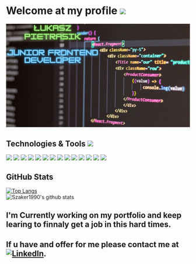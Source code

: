 # Welcome at my profile  <img src="https://raw.githubusercontent.com/MartinHeinz/MartinHeinz/master/wave.gif" width="30px">


<!--
**Szaker1990/Szaker1990** is a ✨ _special_ ✨ repository because its `README.md` (this file) appears on your GitHub profile.

Here are some ideas to get you started:

- 🔭 I’m currently working on ...
- 🌱 I’m currently learning ...
- 👯 I’m looking to collaborate on ...
- 🤔 I’m looking for help with ...
- 💬 Ask me about ...
- 📫 How to reach me: ...
- 😄 Pronouns: ...
- ⚡ Fun fact: ...
-->
[1.1]:<img src="https://raw.githubusercontent.com/Szaker1990/Szaker1990/407e939120c87f7aea75cc26e17026ca81ad3a3f/src/assets/linkedin.svg" width="30px" height="30px">
[1.3]:https://raw.githubusercontent.com/MartinHeinz/MartinHeinz/master/linkedin-3-16.png
[1.2]:https://www.linkedin.com/in/%C5%82ukasz-pietrasik-5a97971b1/

![Header](https://github.com/Szaker1990/Szaker1990/blob/master/src/assets/header_img.png "Header")
## Technologies & Tools <img src="https://emojipedia-us.s3.dualstack.us-west-1.amazonaws.com/thumbs/160/facebook/230/male-technologist_1f468-200d-1f4bb.png" width="30px">
![](https://img.shields.io/badge/OS-Linux-informational??style=for-the-badge&logo=linux&logoColor=white&color=blue)
![](https://img.shields.io/badge/EDITOR-Webstorm-informational??style=for-the-badge&logo=webstorm&logoColor=white&color=blue)
![](https://img.shields.io/badge/CODE-JavaScript-informational??style=for-the-badge&logo=javascript&logoColor=white&color=blue)
![](https://img.shields.io/badge/CODE-React-informational??style=for-the-badge&logo=react&logoColor=white&color=blue)
![](https://img.shields.io/badge/CODE-ReactRouter-informational??style=for-the-badge&logo=react-router&logoColor=white&color=blue)
![](https://img.shields.io/badge/CODE-Redux-informational??style=for-the-badge&logo=redux&logoColor=white&color=blue)
![](https://img.shields.io/badge/CODE-HTML5-informational??style=for-the-badge&logo=html5&logoColor=white&color=blue)
![](https://img.shields.io/badge/CODE-CSS3-informational??style=for-the-badge&logo=css3&logoColor=white&color=blue)
![](https://img.shields.io/badge/CODE-Sass-informational??style=for-the-badge&logo=sass&logoColor=white&color=blue)
![](https://img.shields.io/badge/CODE-Firebase-informational??style=for-the-badge&logo=firebase&logoColor=white&color=blue)
![](https://img.shields.io/badge/CODE-StyledComponents-informational??style=for-the-badge&logo=styled-components&logoColor=white&color=blue)
![](https://img.shields.io/badge/TOOLS-Github-informational??style=for-the-badge&logo=github&logoColor=white&color=blue)
![](https://img.shields.io/badge/TOOLS-Webpack-informational??style=for-the-badge&logo=webpack&logoColor=white&color=blue)
![](https://img.shields.io/badge/TOOLS-NPM-informational??style=for-the-badge&logo=npm&logoColor=white&color=blue)
## GitHub Stats
[![Top Langs](https://github-readme-stats.vercel.app/api/top-langs/?username=szaker1990)](https://github.com/anuraghazra/github-readme-stats)
<br/>
![Szaker1990's github stats](https://github-readme-stats.vercel.app/api?username=szaker1990&show_icons=true)

## I'm Currently working on my portfolio and keep learing to finnaly get a job in this hard times.

## If u have and offer for me please contact me at [![LinkedIn][1.3]][1.2].



